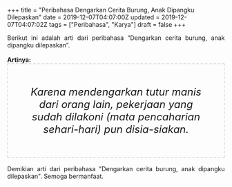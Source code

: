 +++
title = "Peribahasa Dengarkan Cerita Burung, Anak Dipangku Dilepaskan"
date = 2019-12-07T04:07:00Z
updated = 2019-12-07T04:07:02Z
tags = ["Peribahasa", "Karya"]
draft = false
+++

<div dir="ltr" style="text-align: left;" trbidi="on"><div style="text-align: justify;">Berikut ini adalah arti dari peribahasa “Dengarkan cerita burung, anak dipangku dilepaskan”.</div><br /><div style="text-align: justify;"><b>Artinya:</b></div><div style="border: 2px dashed #ddd; font-size: 24px; height: auto; margin: 0 auto; padding: 50px; text-align: center; width: auto;"><i>Karena mendengarkan tutur manis dari orang lain, pekerjaan yang sudah dilakoni (mata pencaharian sehari-hari) pun disia-siakan.</i></div><br /><div style="text-align: justify;">Demikian arti dari peribahasa "Dengarkan cerita burung, anak dipangku dilepaskan". Semoga bermanfaat.</div></div>
